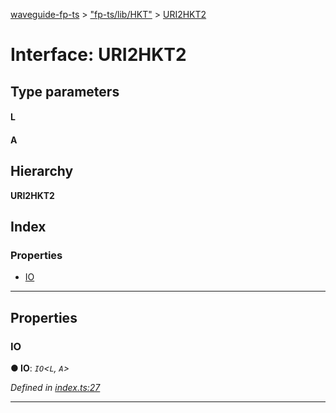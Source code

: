 [waveguide-fp-ts](../README.md) > ["fp-ts/lib/HKT"](../modules/_fp_ts_lib_hkt_.md) > [URI2HKT2](../interfaces/_fp_ts_lib_hkt_.uri2hkt2.md)

# Interface: URI2HKT2

## Type parameters
#### L 
#### A 
## Hierarchy

**URI2HKT2**

## Index

### Properties

* [IO](_fp_ts_lib_hkt_.uri2hkt2.md#io)

---

## Properties

<a id="io"></a>

###  IO

**● IO**: *`IO`<`L`, `A`>*

*Defined in [index.ts:27](https://github.com/rzeigler/waveguide/blob/05ef8da/packages/waveguide-fp-ts/src/index.ts#L27)*

___

